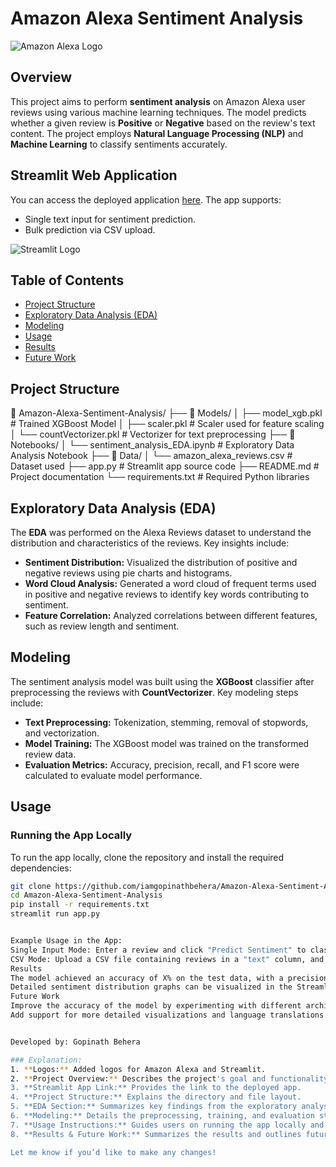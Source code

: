 # Amazon Alexa Sentiment Analysis

![Amazon Alexa Logo](https://logodix.com/logo/787260.png)

## Overview

This project aims to perform **sentiment analysis** on Amazon Alexa user reviews using various machine learning techniques. The model predicts whether a given review is **Positive** or **Negative** based on the review's text content. The project employs **Natural Language Processing (NLP)** and **Machine Learning** to classify sentiments accurately.

## Streamlit Web Application

You can access the deployed application [here](https://amazon-alexa-sentiment-analysis-dfh55obrkh83nwut9kyfhn.streamlit.app/). The app supports:
- Single text input for sentiment prediction.
- Bulk prediction via CSV upload.

![Streamlit Logo](https://upload.wikimedia.org/wikipedia/commons/thumb/a/a1/Streamlit_logo.png/800px-Streamlit_logo.png)

## Table of Contents
- [Project Structure](#project-structure)
- [Exploratory Data Analysis (EDA)](#exploratory-data-analysis-eda)
- [Modeling](#modeling)
- [Usage](#usage)
- [Results](#results)
- [Future Work](#future-work)

## Project Structure

📂 Amazon-Alexa-Sentiment-Analysis/ ├── 📁 Models/ │ ├── model_xgb.pkl # Trained XGBoost Model │ ├── scaler.pkl # Scaler used for feature scaling │ └── countVectorizer.pkl # Vectorizer for text preprocessing ├── 📂 Notebooks/ │ └── sentiment_analysis_EDA.ipynb # Exploratory Data Analysis Notebook ├── 📂 Data/ │ └── amazon_alexa_reviews.csv # Dataset used ├── app.py # Streamlit app source code ├── README.md # Project documentation └── requirements.txt # Required Python libraries



## Exploratory Data Analysis (EDA)

The **EDA** was performed on the Alexa Reviews dataset to understand the distribution and characteristics of the reviews. Key insights include:

- **Sentiment Distribution:** Visualized the distribution of positive and negative reviews using pie charts and histograms.
- **Word Cloud Analysis:** Generated a word cloud of frequent terms used in positive and negative reviews to identify key words contributing to sentiment.
- **Feature Correlation:** Analyzed correlations between different features, such as review length and sentiment.

## Modeling

The sentiment analysis model was built using the **XGBoost** classifier after preprocessing the reviews with **CountVectorizer**. Key modeling steps include:

- **Text Preprocessing:** Tokenization, stemming, removal of stopwords, and vectorization.
- **Model Training:** The XGBoost model was trained on the transformed review data.
- **Evaluation Metrics:** Accuracy, precision, recall, and F1 score were calculated to evaluate model performance.

## Usage

### Running the App Locally

To run the app locally, clone the repository and install the required dependencies:
```bash
git clone https://github.com/iamgopinathbehera/Amazon-Alexa-Sentiment-Analysis.git
cd Amazon-Alexa-Sentiment-Analysis
pip install -r requirements.txt
streamlit run app.py


Example Usage in the App:
Single Input Mode: Enter a review and click "Predict Sentiment" to classify it.
CSV Mode: Upload a CSV file containing reviews in a "text" column, and the app will classify all reviews.
Results
The model achieved an accuracy of X% on the test data, with a precision of Y% for positive reviews and Z% for negative reviews.
Detailed sentiment distribution graphs can be visualized in the Streamlit app for batch predictions.
Future Work
Improve the accuracy of the model by experimenting with different architectures and hyperparameters.
Add support for more detailed visualizations and language translations.


Developed by: Gopinath Behera

### Explanation:
1. **Logos:** Added logos for Amazon Alexa and Streamlit.
2. **Project Overview:** Describes the project's goal and functionality.
3. **Streamlit App Link:** Provides the link to the deployed app.
4. **Project Structure:** Explains the directory and file layout.
5. **EDA Section:** Summarizes key findings from the exploratory analysis.
6. **Modeling:** Details the preprocessing, training, and evaluation steps.
7. **Usage Instructions:** Guides users on running the app locally and using it.
8. **Results & Future Work:** Summarizes the results and outlines future improvements.

Let me know if you’d like to make any changes!
